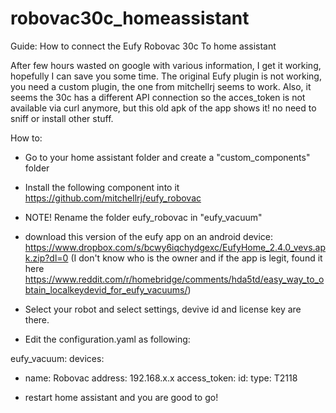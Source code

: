 # robovac30c_homeassistant
Guide: How to connect the Eufy Robovac 30c To home assistant



After few hours wasted on google with various information, I get it working, hopefully I can save you some time.
The original Eufy plugin is not working, you need a custom plugin, the one from mitchellrj seems to work.
Also, it seems the 30c has a different API connection so the acces_token is not available via curl anymore, but this old apk of the app shows it! no need to sniff or install other stuff.

How to:
- Go to your home assistant folder and create a "custom_components" folder
- Install the following component into it https://github.com/mitchellrj/eufy_robovac
- NOTE! Rename the folder eufy_robovac in "eufy_vacuum"
- download this version of the eufy app on an android device: https://www.dropbox.com/s/bcwy6iqchydgexc/EufyHome_2.4.0_vevs.apk.zip?dl=0 (I don't know who is the owner and if the app is legit, found it here https://www.reddit.com/r/homebridge/comments/hda5td/easy_way_to_obtain_localkeydevid_for_eufy_vacuums/)
- Select your robot and select settings, devive id and license key are there.

- Edit the configuration.yaml as following:

eufy_vacuum:
  devices:
  - name: Robovac
    address: 192.168.x.x
    access_token: 
    id: 
    type: T2118

- restart home assistant and you are good to go!
